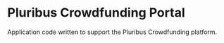 # Pluribus Crowdfunding Portal

Application code written to support the Pluribus Crowdfunding platform.